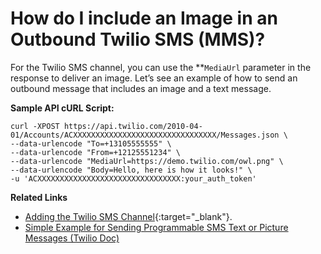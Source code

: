 # How do I include an Image in an Outbound Twilio SMS (MMS)?

For the Twilio SMS channel, you can use the **<code>MediaUrl</code></strong> parameter in the response to deliver an image. Let’s see an example of how to send an outbound message that includes an image and a text message.

**Sample API cURL Script:**

```
curl -XPOST https://api.twilio.com/2010-04-01/Accounts/ACXXXXXXXXXXXXXXXXXXXXXXXXXXXXXXXX/Messages.json \
--data-urlencode "To=+13105555555" \
--data-urlencode "From=+12125551234" \
--data-urlencode "MediaUrl=https://demo.twilio.com/owl.png" \
--data-urlencode "Body=Hello, here is how it looks!" \
-u 'ACXXXXXXXXXXXXXXXXXXXXXXXXXXXXXXXX:your_auth_token'
```

**Related Links**

* [Adding the Twilio SMS Channel](../channels/add-twilio-sms-channel.md){:target="_blank"}.
* <a href="https://support.twilio.com/hc/en-us/articles/223133907-Simple-Example-for-Sending-Programmable-SMS-Text-or-Picture-Messages" target="_blank">Simple Example for Sending Programmable SMS Text or Picture Messages (Twilio Doc)</a>